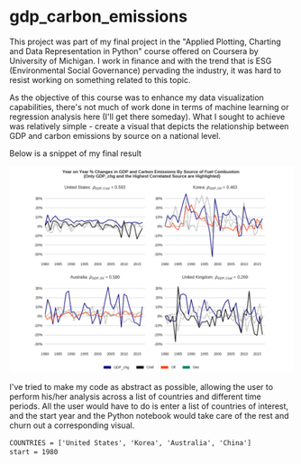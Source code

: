 # gdp_carbon_emissions

This project was part of my final project in the "Applied Plotting, Charting and Data Representation in Python" course offered on Coursera by University of Michigan. I work in finance and with the trend that is ESG (Environmental Social Governance) pervading the industry, it was hard to resist working on something related to this topic. 

As the objective of this course was to enhance my data visualization capabilities, there's not much of work done in terms of machine learning or regression analysis here (I'll get there someday). What I sought to achieve was relatively simple - create a visual that depicts the relationship between GDP and carbon emissions by source on a national level. 

Below is a snippet of my final result


![](./plots.png)

I've tried to make my code as abstract as possible, allowing the user to perform his/her analysis across a list of countries and different time periods. All the user would have to do is enter a list of countries of interest, and the start year and the Python notebook would take care of the rest and churn out a corresponding visual. 

```
COUNTRIES = ['United States', 'Korea', 'Australia', 'China']
start = 1980
```

